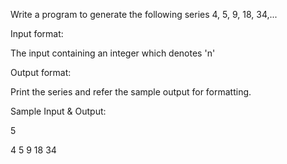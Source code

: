 Write a program to generate the following series 4, 5, 9, 18, 34,... 

Input format: 

The input containing an integer which denotes 'n' 

Output format: 

Print the series and refer the sample output for formatting.

Sample Input & Output:

5

4 5 9 18 34 

